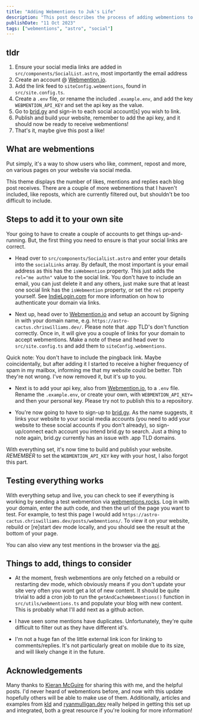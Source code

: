 ```yaml
---
title: "Adding Webmentions to Juk's Life"
description: "This post describes the process of adding webmentions to your own site"
publishDate: "11 Oct 2023"
tags: ["webmentions", "astro", "social"]
---
```


## tldr

1. Ensure your social media links are added in `src/components/SocialList.astro`, most importantly the email address
2. Create an account @ [Webmention.io](https://webmention.io/).
3. Add the link feed to `siteConfig.webmentions`, found in `src/site.config.ts`.
4. Create a `.env` file, or rename the included `.example.env`, and add the key `WEBMENTION_API_KEY` and set the api key as the value.
5. Go to [brid.gy](https://brid.gy/) and sign-in to each social account[s] you wish to link.
6. Publish and build your website, remember to add the api key, and it should now be ready to receive webmentions!
7. That's it, maybe give this post a like!

## What are webmentions

Put simply, it's a way to show users who like, comment, repost and more, on various pages on your website via social media.

This theme displays the number of likes, mentions and replies each blog post receives. There are a couple of more webmentions that I haven't included, like reposts, which are currently filtered out, but shouldn't be too difficult to include.

## Steps to add it to your own site

Your going to have to create a couple of accounts to get things up-and-running. But, the first thing you need to ensure is that your social links are correct.

- Head over to `src/components/SocialList.astro` and enter your details into the `socialLinks` array. By default, the most important is your email address as this has the `isWebmention` property. This just adds the `rel="me authn"` value to the social link. You don't have to include an email, you can just delete it and any others, just make sure that at least one social link has the `isWebmention` property, or set the `rel` property yourself. See [IndieLogin.com](https://indielogin.com/setup) for more information on how to authenticate your domain via links.

- Next up, head over to [Webmention.io](https://webmention.io/) and setup an account by Signing in with your domain name, e.g. `https://astro-cactus.chriswilliams.dev/`. Please note that .app TLD's don't function correctly. Once in, it will give you a couple of links for your domain to accept webmentions. Make a note of these and head over to `src/site.config.ts` and add them to `siteConfig.webmentions`.

Quick note: You don't have to include the pingback link. Maybe coincidentally, but after adding it I started to receive a higher frequency of spam in my mailbox, informing me that my website could be better. Tbh they're not wrong. I've now removed it, but it's up to you.

- Next is to add your api key, also from [Webmention.io](https://webmention.io/), to a `.env` file. Rename the `.example.env`, or create your own, with `WEBMENTION_API_KEY=` and then your personal key. Please try not to publish this to a repository.

- You're now going to have to sign-up to [brid.gy](https://brid.gy/). As the name suggests, it links your website to your social media accounts (you need to add your website to these social accounts if you don't already), so sign-up/connect each account you intend brid.gy to search. Just a thing to note again, brid.gy currently has an issue with .app TLD domains.

With everything set, it's now time to build and publish your website. _REMEMBER_ to set the `WEBMENTION_API_KEY` key with your host, I also forgot this part.

## Testing everything works

With everything setup and live, you can check to see if everything is working by sending a test webmention via [webmentions.rocks](https://webmention.rocks/receive/1). Log in with your domain, enter the auth code, and then the url of the page you want to test. For example, to test this page I would add `https://astro-cactus.chriswilliams.dev/posts/webmentions/`. To view it on your website, rebuild or [re]start dev mode locally, and you should see the result at the bottom of your page.

You can also view any test mentions in the browser via the [api](https://github.com/aaronpk/webmention.io#api).

## Things to add, things to consider

- At the moment, fresh webmentions are only fetched on a rebuild or restarting dev mode, which obviously means if you don't update your site very often you wont get a lot of new content. It should be quite trivial to add a cron job to run the `getAndCacheWebmentions()` function in `src/utils/webmentions.ts` and populate your blog with new content. This is probably what I'll add next as a github action.

- I have seen some mentions have duplicates. Unfortunately, they're quite difficult to filter out as they have different id's.

- I'm not a huge fan of the little external link icon for linking to comments/replies. It's not particularly great on mobile due to its size, and will likely change it in the future.

## Acknowledgements

Many thanks to [Kieran McGuire](https://github.com/chrismwilliams/astro-theme-cactus/issues/107#issue-1863931105) for sharing this with me, and the helpful posts. I'd never heard of webmentions before, and now with this update hopefully others will be able to make use of them. Additionally, articles and examples from [kld](https://kld.dev/adding-webmentions/) and [ryanmulligan.dev](https://ryanmulligan.dev/blog/) really helped in getting this set up and integrated, both a great resource if you're looking for more information!
